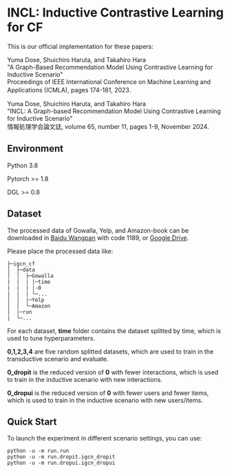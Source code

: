 # INCL: Inductive Contrastive Learning for CF

This is our official implementation for these papers:

Yuma Dose, Shuichiro Haruta, and Takahiro Hara  
"A Graph-Based Recommendation Model Using Contrastive Learning for Inductive Scenario"  
Proceedings of IEEE International Conference on Machine Learning and Applications (ICMLA), pages 174-181, 2023.　　

Yuma Dose, Shuichiro Haruta, and Takahiro Hara  
"INCL: A Graph-based Recommendation Model Using Contrastive Learning for Inductive Scenario"  
情報処理学会論文誌, volume 65, number 11, pages 1-9, November 2024.  

## Environment

Python 3.8

Pytorch >= 1.8

DGL >= 0.8

## Dataset

The processed data of Gowalla, Yelp, and Amazon-book can be downloaded in [Baidu Wangpan](https://pan.baidu.com/s/18VcjV_HLhf9FcKgr3-tusQ) with code 1189, or [Google Drive](https://drive.google.com/file/d/1BAN5MJXtRinHTypsszgpTMIJx2RaSj54/view?usp=sharing).

Please place the processed data like:

```
├─igcn_cf
│  ├─data
│  │  ├─Gowalla
|  |  | |─time
|  |  | |-0
|  |  | └─...
│  │  |─Yelp
│  │  └─Amazon
│  |─run
|  └─...
```

For each dataset, **time** folder contains the dataset splitted by time, which is used to tune hyperparameters. 

**0,1,2,3,4** are five random splitted datasets, which are used to train in the transductive scenario and evaluate. 

**0_dropit** is the reduced version of **0** with fewer interactions, which is used to train in the inductive scenario with new interactions.  

**0_dropui** is the reduced version of **0** with fewer users and fewer items, which is used to train in the inductive scenario with new users/items. 


## Quick Start

To launch the experiment in different scenario settings, you can use:

```
python -u -m run.run
python -u -m run.dropit.igcn_dropit
python -u -m run.dropui.igcn_dropui
```

